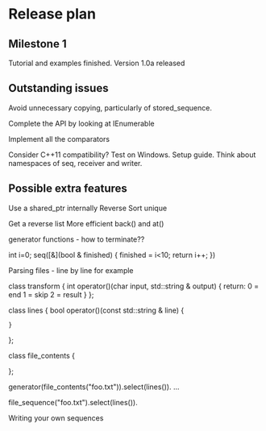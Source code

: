 # Release plan

## Milestone 1

Tutorial and examples finished. Version 1.0a released

## Outstanding issues

Avoid unnecessary copying, particularly of stored_sequence.

Complete the API by looking at IEnumerable

Implement all the comparators

Consider C++11 compatibility?
Test on Windows.
Setup guide.
Think about namespaces of seq, receiver and writer.

## Possible extra features

Use a shared_ptr internally
Reverse
Sort
unique

Get a reverse list
More efficient back() and at()

generator functions - how to terminate??

int i=0;
seq([&](bool & finished) { finished = i<10; return i++; })

Parsing files - line by line for example

class transform
{
    int operator()(char input, std::string & output)
    {
        return: 0 = end
        1 = skip
        2 = result
    }
};

class lines
{
    bool operator()(const std::string & line)
    {

    }

};

class file_contents
{

};

generator(file_contents("foo.txt")).select(lines()). ...

file_sequence("foo.txt").select(lines()).   

Writing your own sequences

